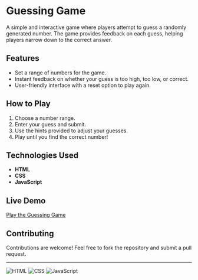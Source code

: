 # Guessing Game  

A simple and interactive game where players attempt to guess a randomly generated number. The game provides feedback on each guess, helping players narrow down to the correct answer.

## Features  

- Set a range of numbers for the game.  
- Instant feedback on whether your guess is too high, too low, or correct.  
- User-friendly interface with a reset option to play again.  

## How to Play  

1. Choose a number range.  
2. Enter your guess and submit.  
3. Use the hints provided to adjust your guesses.  
4. Play until you find the correct number!  

## Technologies Used  

- **HTML**
- **CSS**  
- **JavaScript**  

## Live Demo

[Play the Guessing Game](https://mr-reutcky.github.io/guessing-game/)  

## Contributing

Contributions are welcome! Feel free to fork the repository and submit a pull request.  

---

![HTML](https://img.shields.io/badge/HTML-5-orange?logo=html5&logoColor=white&style=flat-square)  ![CSS](https://img.shields.io/badge/CSS-3-blue?logo=css3logoColor=white&style=flat-square)  ![JavaScript](https://img.shields.io/badge/JavaScript-ES6-yellow?logo=javascript&logoColor=white&style=flat-square)  
